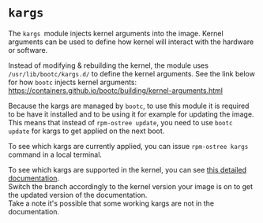 # `kargs`

The `kargs `module injects kernel arguments into the image. Kernel arguments can be used to define how kernel will interact with the hardware or software.

Instead of modifying & rebuilding the kernel, the module uses `/usr/lib/bootc/kargs.d/` to define the kernel arguments. See the link below for how `bootc` injects kernel arguments:  
https://containers.github.io/bootc/building/kernel-arguments.html

Because the kargs are managed by `bootc`, to use this module it is required to be have it installed and to be using it for example for updating the image. This means that instead of `rpm-ostree update`, you need to use `bootc update` for kargs to get applied on the next boot.  

To see which kargs are currently applied, you can issue `rpm-ostree kargs` command in a local terminal.

To see which kargs are supported in the kernel, you can see [this detailed documentation](https://web.git.kernel.org/pub/scm/linux/kernel/git/stable/linux.git/tree/Documentation/admin-guide/kernel-parameters.txt?h=linux-6.13.y).  
Switch the branch accordingly to the kernel version your image is on to get the updated version of the documentation.  
Take a note it's possible that some working kargs are not in the documentation.
